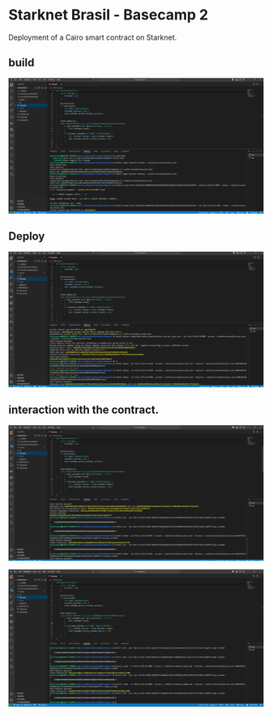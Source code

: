 # Starknet Brasil - Basecamp 2

Deployment of a Cairo smart contract on Starknet.

## build

![Class hash declared](./images/image1.png)

## Deploy

![Contract Deploy](./images/image2.png)


## interaction with the contract.

![Interaction Contract](./images/image3.png)

![Interaction Contract](./images/image4.png)